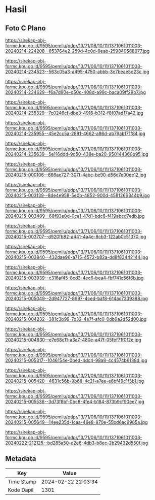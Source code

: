 # Hasil

## Foto C Plano

https://sirekap-obj-formc.kpu.go.id/9595/pemilu/pdpr/13/71/06/10/11/1371061011003-20240214-224208--653764e2-259d-4c0d-9eab-259849588077.jpg

https://sirekap-obj-formc.kpu.go.id/9595/pemilu/pdpr/13/71/06/10/11/1371061011003-20240214-234523--563c05a3-a495-4750-abbb-3e7beae5d23c.jpg

https://sirekap-obj-formc.kpu.go.id/9595/pemilu/pdpr/13/71/06/10/11/1371061011003-20240214-234629--f6a7d90e-d50c-408d-a99c-baca09ff29b7.jpg

https://sirekap-obj-formc.kpu.go.id/9595/pemilu/pdpr/13/71/06/10/11/1371061011003-20240214-235329--7c0246cf-dbe3-4916-b312-f8f07ad17a42.jpg

https://sirekap-obj-formc.kpu.go.id/9595/pemilu/pdpr/13/71/06/10/11/1371061011003-20240214-235955--45e2cc5a-2891-4662-a86d-ab79ab171f84.jpg

https://sirekap-obj-formc.kpu.go.id/9595/pemilu/pdpr/13/71/06/10/11/1371061011003-20240214-235639--5e116ddd-9d50-438e-ba20-950144360b95.jpg

https://sirekap-obj-formc.kpu.go.id/9595/pemilu/pdpr/13/71/06/10/11/1371061011003-20240215-000106--666ae727-307f-4abc-be90-d56e7e00ee12.jpg

https://sirekap-obj-formc.kpu.go.id/9595/pemilu/pdpr/13/71/06/10/11/1371061011003-20240215-003139--8de4e958-5e0b-4852-900d-4581266344b9.jpg

https://sirekap-obj-formc.kpu.go.id/9595/pemilu/pdpr/13/71/06/10/11/1371061011003-20240215-003409--68f93e0d-0ca1-47d1-bdc8-f419abcd7edb.jpg

https://sirekap-obj-formc.kpu.go.id/9595/pemilu/pdpr/13/71/06/10/11/1371061011003-20240215-003707--d920fb82-a441-4a4e-8cb3-122ab0c51370.jpg

https://sirekap-obj-formc.kpu.go.id/9595/pemilu/pdpr/13/71/06/10/11/1371061011003-20240215-003840--432dae96-a715-4572-b82a-dd8f83442144.jpg

https://sirekap-obj-formc.kpu.go.id/9595/pemilu/pdpr/13/71/06/10/11/1371061011003-20240215-003939--c316af45-8cd3-4ec6-bea4-fbf741c56f6b.jpg

https://sirekap-obj-formc.kpu.go.id/9595/pemilu/pdpr/13/71/06/10/11/1371061011003-20240215-005049--2d947727-8997-4ced-baf8-614ac7339388.jpg

https://sirekap-obj-formc.kpu.go.id/9595/pemilu/pdpr/13/71/06/10/11/1371061011003-20240215-004232--381c3b99-7c32-4e7f-afc0-0db9a2d52d00.jpg

https://sirekap-obj-formc.kpu.go.id/9595/pemilu/pdpr/13/71/06/10/11/1371061011003-20240215-004830--e7e68c11-a3a7-480e-a47f-05fbf71f0f2e.jpg

https://sirekap-obj-formc.kpu.go.id/9595/pemilu/pdpr/13/71/06/10/11/1371061011003-20240215-005317--1046154e-0bed-4dc4-98a8-4c4574b6138d.jpg

https://sirekap-obj-formc.kpu.go.id/9595/pemilu/pdpr/13/71/06/10/11/1371061011003-20240215-005420--4631c56b-9b68-4c21-a7ee-e6bf49c1f3b1.jpg

https://sirekap-obj-formc.kpu.go.id/9595/pemilu/pdpr/13/71/06/10/11/1371061011003-20240215-005536--3d73f8bf-0bc8-4fe4-b184-873b9cf90ee7.jpg

https://sirekap-obj-formc.kpu.go.id/9595/pemilu/pdpr/13/71/06/10/11/1371061011003-20240215-005649--14ee235d-1caa-46e8-870e-55bd6ac9965a.jpg

https://sirekap-obj-formc.kpu.go.id/9595/pemilu/pdpr/13/71/06/10/11/1371061011003-20240222-212125--bd285a50-d2e6-4db3-b8ec-2b29432d550f.jpg


## Metadata

| Key        | Value               |
| ---------- | ------------------- |
| Time Stamp | 2024-02-22 22:03:34 |
| Kode Dapil | 1301                |



